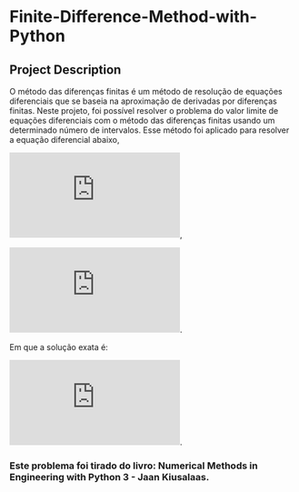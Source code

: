 # Finite-Difference-Method-with-Python

## Project Description
O método das diferenças finitas é um método de resolução de equações diferenciais que se baseia na aproximação de derivadas por diferenças finitas. Neste projeto, foi possível resolver o problema do valor limite de equações diferenciais com o método das diferenças finitas usando um determinado número de intervalos. Esse método foi aplicado para resolver a equação diferencial abaixo, 

![eq](https://latex.codecogs.com/gif.latex?y%27%27%20&plus;%202y%282xy%27%20&plus;%20y%29%20%3D%200),

![eq2](https://latex.codecogs.com/gif.latex?y%280%29%20%3D%201/2%2C%5C%20y%27%281%29%20%3D%20-2/9).
 
Em que a solução exata é:

![eq3](https://latex.codecogs.com/gif.latex?y%20%3D%20%5Cfrac%7B1%7D%7B2%20&plus;%20x%5E2%7D).

### Este problema foi tirado do livro: Numerical Methods in Engineering with Python 3 - Jaan Kiusalaas.

